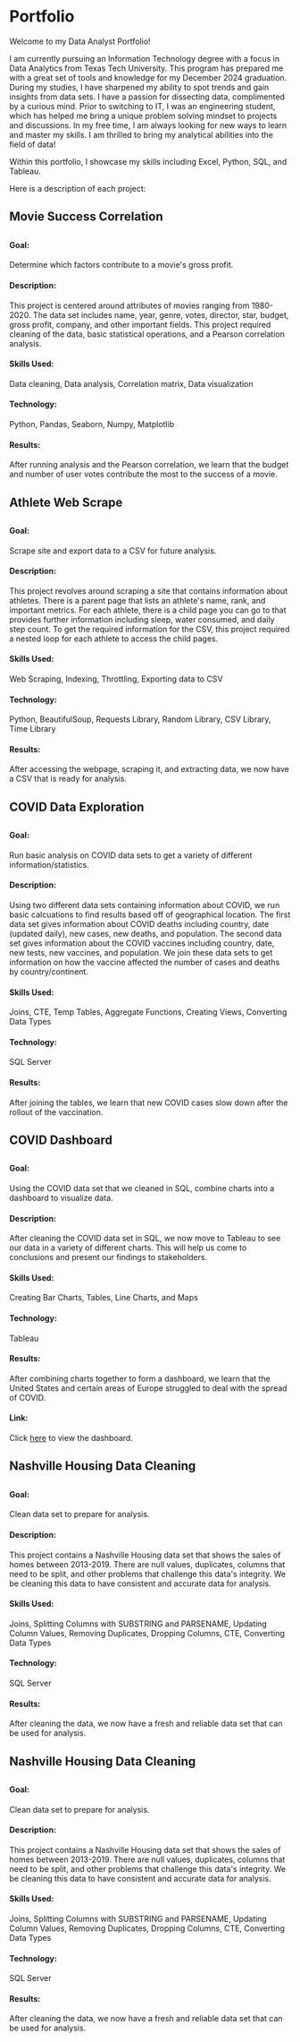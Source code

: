 # Portfolio
Welcome to my Data Analyst Portfolio!

I am currently pursuing an Information Technology degree with a focus in Data Analytics from Texas Tech University. This program has prepared me with a great set of tools and knowledge for my December 2024 graduation. During my studies, I have sharpened my ability to spot trends and gain insights from data sets. I have a passion for dissecting data, complimented by a curious mind. Prior to switching to IT, I was an engineering student, which has helped me bring a unique problem solving mindset to projects and discussions. In my free time, I am always looking for new ways to learn and master my skills. I am thrilled to bring my analytical abilities into the field of data!

Within this portfolio, I showcase my skills including Excel, Python, SQL, and Tableau.

Here is a description of each project:


<h2>Movie Success Correlation<h2>
<h4>Goal:</h4>
Determine which factors contribute to a movie's gross profit.
<h4>Description:</h4>
This project is centered around attributes of movies ranging from 1980-2020. The data set includes name, year, genre, votes, director, star, budget, gross profit, company, and other important fields. This project required cleaning of the data, basic statistical operations, and a Pearson correlation analysis.
<h4>Skills Used:</h4>
Data cleaning, Data analysis, Correlation matrix, Data visualization
<h4>Technology:</h4>
Python, Pandas, Seaborn, Numpy, Matplotlib
<h4>Results:</h4>
After running analysis and the Pearson correlation, we learn that the budget and number of user votes contribute the most to the success of a movie.


<h2>Athlete Web Scrape<h2>
<h4>Goal:</h4>
Scrape site and export data to a CSV for future analysis.
<h4>Description:</h4>
This project revolves around scraping a site that contains information about athletes. There is a parent page that lists an athlete's name, rank, and important metrics. For each athlete, there is a child page you can go to that provides further information including sleep, water consumed, and daily step count. To get the required information for the CSV, this project required a nested loop for each athlete to access the child pages.
<h4>Skills Used:</h4>
Web Scraping, Indexing, Throttling, Exporting data to CSV
<h4>Technology:</h4>
Python, BeautifulSoup, Requests Library, Random Library, CSV Library, Time Library
<h4>Results:</h4>
After accessing the webpage, scraping it, and extracting data, we now have a CSV that is ready for analysis.


<h2>COVID Data Exploration<h2>
<h4>Goal:</h4>
Run basic analysis on COVID data sets to get a variety of different information/statistics.
<h4>Description:</h4>
Using two different data sets containing information about COVID, we run basic calcuations to find results based off of geographical location. The first data set gives information about COVID deaths including country, date (updated daily), new cases, new deaths, and population. The second data set gives information about the COVID vaccines including country, date, new tests, new vaccines, and population. We join these data sets to get information on how the vaccine affected the number of cases and deaths by country/continent.
<h4>Skills Used:</h4>
Joins, CTE, Temp Tables, Aggregate Functions, Creating Views, Converting Data Types
<h4>Technology:</h4>
SQL Server
<h4>Results:</h4>
After joining the tables, we learn that new COVID cases slow down after the rollout of the vaccination.


<h2>COVID Dashboard<h2>
<h4>Goal:</h4>
Using the COVID data set that we cleaned in SQL, combine charts into a dashboard to visualize data.
<h4>Description:</h4>
After cleaning the COVID data set in SQL, we now move to Tableau to see our data in a variety of different charts. This will help us come to conclusions and present our findings to stakeholders.
<h4>Skills Used:</h4>
Creating Bar Charts, Tables, Line Charts, and Maps
<h4>Technology:</h4>
Tableau
<h4>Results:</h4>
After combining charts together to form a dashboard, we learn that the United States and certain areas of Europe struggled to deal with the spread of COVID.
<h4>Link:</h4>
Click <a href="https://public.tableau.com/app/profile/josh.dehart/viz/PortfolioCovidDashboard_17104313893560/COVIDDashboard">here</a> to view the dashboard.


<h2>Nashville Housing Data Cleaning<h2>
<h4>Goal:</h4>
Clean data set to prepare for analysis.
<h4>Description:</h4>
This project contains a Nashville Housing data set that shows the sales of homes between 2013-2019. There are null values, duplicates, columns that need to be split, and other problems that challenge this data's integrity. We be cleaning this data to have consistent and accurate data for analysis.
<h4>Skills Used:</h4>
Joins, Splitting Columns with SUBSTRING and PARSENAME, Updating Column Values, Removing Duplicates, Dropping Columns, CTE, Converting Data Types
<h4>Technology:</h4>
SQL Server
<h4>Results:</h4>
After cleaning the data, we now have a fresh and reliable data set that can be used for analysis.


<h2>Nashville Housing Data Cleaning<h2>
<h4>Goal:</h4>
Clean data set to prepare for analysis.
<h4>Description:</h4>
This project contains a Nashville Housing data set that shows the sales of homes between 2013-2019. There are null values, duplicates, columns that need to be split, and other problems that challenge this data's integrity. We be cleaning this data to have consistent and accurate data for analysis.
<h4>Skills Used:</h4>
Joins, Splitting Columns with SUBSTRING and PARSENAME, Updating Column Values, Removing Duplicates, Dropping Columns, CTE, Converting Data Types
<h4>Technology:</h4>
SQL Server
<h4>Results:</h4>
After cleaning the data, we now have a fresh and reliable data set that can be used for analysis.
